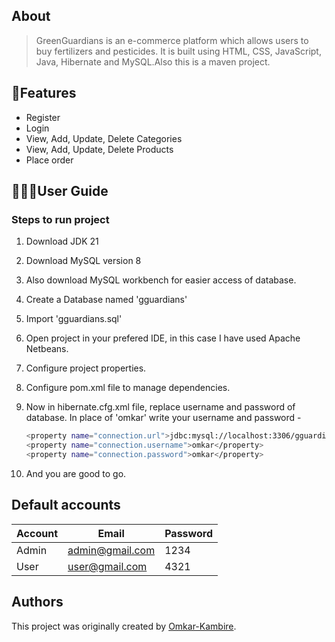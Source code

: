 ## About 
> GreenGuardians is an e-commerce platform which allows users to buy fertilizers and pesticides. It is built using HTML, CSS, JavaScript, Java, Hibernate and MySQL.Also this is a maven project.


## 🚀Features

- Register
- Login
- View, Add, Update, Delete Categories
- View, Add, Update, Delete Products
- Place order

## 🧑🏻‍💻User Guide
### Steps to run project

1. Download JDK 21
2. Download MySQL version 8
3. Also download MySQL workbench for easier access of database.
4. Create a Database named 'gguardians'
5. Import 'gguardians.sql'
6. Open project in your prefered IDE, in this case I have used Apache Netbeans.
7. Configure project properties.
8. Configure pom.xml file to manage dependencies.
9. Now in hibernate.cfg.xml file, replace username and password of database. In place of 'omkar' write your username and password -
 
    ```sh 
    <property name="connection.url">jdbc:mysql://localhost:3306/gguardians</property>        
    <property name="connection.username">omkar</property>        
    <property name="connection.password">omkar</property> 
    ```

10. And you are good to go.



## Default accounts

| Account | Email | Password |
| ------ | ------ | ----- |
| Admin | admin@gmail.com | 1234 |
| User | user@gmail.com | 4321 |

## Authors
This project was originally created by [Omkar-Kambire](https://github.com/Omkar-Kambire).
